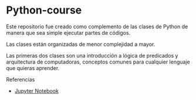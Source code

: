 # Python-course

Este repositorio fue creado como complemento de las clases de Python
de manera que sea simple ejecutar partes de códigos.

Las clases están organizadas de menor complejidad a mayor.

Las primeras dos clases son una introducción a lógica de predicados y arquitectura de 
computadoras, conceptos comunes para cualquier lenguaje que quieras aprender.

Referencias

- [Jupyter Notebook](https://eprints.ucm.es/id/eprint/48304/1/ManualJupyter.pdf)
